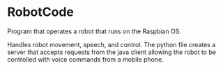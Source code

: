 # RobotCode
Program that operates a robot that runs on the Raspbian OS. 

Handles robot movement, speech, and control. The python file creates a server that accepts requests from the java client allowing the robot to be controlled with voice commands from a mobile phone.
